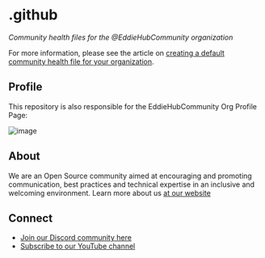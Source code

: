 # .github

*Community health files for the @EddieHubCommunity organization*

For more information, please see the article on [creating a default community health file for your organization](https://docs.github.com/en/communities/setting-up-your-project-for-healthy-contributions/creating-a-default-community-health-file).

## Profile

This repository is also responsible for the EddieHubCommunity Org Profile Page:

![image](https://user-images.githubusercontent.com/91655303/143764316-bb111893-a695-4d55-a911-31b839895846.png)

## About

We are an Open Source community aimed at encouraging and promoting communication, best practices and technical expertise in an inclusive and welcoming environment. Learn more about us [at our website](https://www.eddiehub.org/)

## Connect

- [Join our Discord community here](http://discord.eddiehub.org)
- [Subscribe to our YouTube channel](https://www.youtube.com/c/eddiejaoude)
